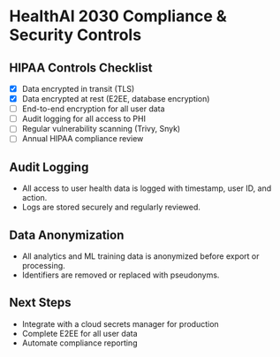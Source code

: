 # HealthAI 2030 Compliance & Security Controls

## HIPAA Controls Checklist

- [x] Data encrypted in transit (TLS)
- [x] Data encrypted at rest (E2EE, database encryption)
- [ ] End-to-end encryption for all user data
- [ ] Audit logging for all access to PHI
- [ ] Regular vulnerability scanning (Trivy, Snyk)
- [ ] Annual HIPAA compliance review

## Audit Logging

- All access to user health data is logged with timestamp, user ID, and action.
- Logs are stored securely and regularly reviewed.

## Data Anonymization

- All analytics and ML training data is anonymized before export or processing.
- Identifiers are removed or replaced with pseudonyms.

## Next Steps

- Integrate with a cloud secrets manager for production
- Complete E2EE for all user data
- Automate compliance reporting

